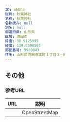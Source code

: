```yaml
---
ID: mEUha
総称: 秋葉神社
名称: 秋葉神社
名称読み: null
別名: null
都道府県: 山形県
区域: 酒田市
緯度: 38.9125995
経度: 139.8390565
郵便番号: 9980043
住所: 山形県酒田市本町１丁目３−９
---
```


## その他

### 参考URL

| URL | 説明          |
| --- | ------------- |
|     | OpenStreetMap |
